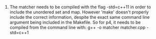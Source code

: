 1) The matcher needs to be compiled with the flag -std=c++11 in order to include the unordered set and map. However 'make' doesn't properly include the correct information, despite the exact same command line argument being included in the Makefile. So for p4, it needs to be compiled from the command line with:  g++ -o matcher matcher.cpp -std=c++1 
